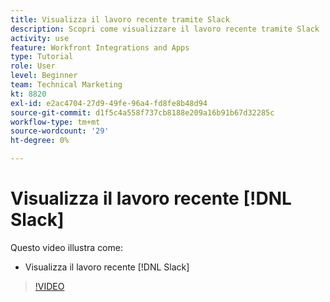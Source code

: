 ```yaml
---
title: Visualizza il lavoro recente tramite Slack
description: Scopri come visualizzare il lavoro recente tramite Slack
activity: use
feature: Workfront Integrations and Apps
type: Tutorial
role: User
level: Beginner
team: Technical Marketing
kt: 8820
exl-id: e2ac4704-27d9-49fe-96a4-fd8fe8b48d94
source-git-commit: d1f5c4a558f737cb8188e209a16b91b67d32285c
workflow-type: tm+mt
source-wordcount: '29'
ht-degree: 0%

---
```


# Visualizza il lavoro recente [!DNL Slack]

Questo video illustra come:

* Visualizza il lavoro recente [!DNL Slack]

>[!VIDEO](https://video.tv.adobe.com/v/335120/?quality=12)
